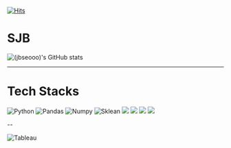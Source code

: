 [![Hits](https://hits.seeyoufarm.com/api/count/incr/badge.svg?url=https%3A%2F%2Fgithub.com%2Fjbseooo&count_bg=%231963DF&title_bg=%23000000&icon=&icon_color=%23E7E7E7&title=hits&edge_flat=false)](https://hits.seeyoufarm.com)
# SJB 
![(jbseooo)'s GitHub stats](https://github-readme-stats.vercel.app/api?username=jbseooo)

---
# Tech Stacks
![Python](https://img.shields.io/badge/Python-FFD43B?style=for-the-badge&logo=python&logoColor=blue)
![Pandas](https://img.shields.io/badge/Pandas-2C2D72?style=for-the-badge&logo=pandas&logoColor=white)
![Numpy](https://img.shields.io/badge/Numpy-777BB4?style=for-the-badge&logo=numpy&logoColor=white)
![Sklean](https://img.shields.io/badge/scikit_learn-F7931E?style=for-the-badge&logo=scikit-learn&logoColor=white)
<img src="https://img.shields.io/badge/pytorch-EE4C2C?style=for-the-badge&logo=pytorch&logoColor=black"> 
<img src="https://img.shields.io/badge/linux-FCC624?style=for-the-badge&logo=linux&logoColor=black"> 
<img src="https://img.shields.io/badge/amazonaws-232F3E?style=for-the-badge&logo=amazonaws&logoColor=white">
<img src="https://img.shields.io/badge/kubernetes-326CE5?style=for-the-badge&logo=kubernetes&logoColor=white">


--

![Tableau](https://img.shields.io/badge/Tableau-E97627?style=for-the-badge&logo=Tableau&logoColor=white)
